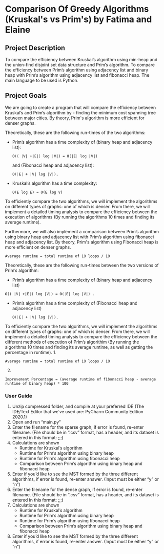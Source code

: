 # Comparison Of Greedy Algorithms (Kruskal's vs Prim's) by Fatima and Elaine

## Project Description

To compare the efficiency between Kruskal’s algorithm using min-heap and the union-find disjoint set data structure and Prim’s algorithm. To compare the efficiency between Prim’s algorithm using adjacency list and binary heap with Prim’s algorithm using adjacency list and fibonacci heap. The main language to be used is Python.

## Project Goals

We are going to create a program that will compare the efficiency between Kruskal’s and Prim’s algorithm by - finding the minimum cost spanning tree between major cities. By theory, Prim's algorithm is more efficient for denser graphs.

Theoretically, these are the following run-times of the two algorithms:
* Prim’s algorithm has a time complexity of (binary heap and adjacency list):
  ```
  O(( |V| +|E|) log |V|) = O(|E| log |V|) 
  ```
  and (Fibonacci heap and adjacency list):
  ```
  O(|E| + |V| log |V|).
  ```
* Kruskal’s algorithm has a time complexity:
  ```
  O(E log E) = O(E log V)

  ```
To efficiently compare the two algorithms, we will implement the algorithms on different types of graphs: one of which is denser. From there, we will implement a detailed timing analysis to compare the efficiency between the execution of algorithms (By running the algorithms 10 times and finding its average runtime). 

Furthermore, we will also implement a comparison between Prim’s algorithm using binary heap and adjacency list with Prim’s algorithm using fibonacci heap and adjacency list. By theory, Prim's algorithm using Fibonacci heap is more efficient on denser graphs.
```
Average runtime = total runtime of 10 loops / 10
```

Theoretically, these are the following run-times between the two versions of Prim’s algorithm:
* Prim’s algorithm has a time complexity of (binary heap and adjacency list) 
 ```
 O(( |V| +|E|) log |V|) = O(|E| log |V|) .
 ```
* Prim’s algorithm has a time complexity of (Fibonacci heap and adjacency list) 
  ```
  O(|E| + |V| log |V|).
  ```
  
To efficiently compare the two algorithms, we will implement the algorithms on different types of graphs: one of which is denser. From there, we will implement a detailed timing analysis to compare the efficiency between the different methods of execution of Prim’s algorithim (By running the algorithms 10 times and finding its average runtime, as well as getting the percentage in runtime).
1.
```
Average runtime = total runtime of 10 loops / 10
```

2.
```
Improvement Percentage = (average runtime of fibonacci heap - average runtime of binary heap) * 100
```

### User Guide

1. Unzip compressed folder, and compile at your preferred IDE (The IDE/Text Editor that we’ve used are: PyCharm Community Edition 2020.1)
2. Open and run “main.py”
3. Enter the filename for the sparse graph, if error is found, re-enter filename. (File should be in “.csv” format, has a header, and its dataset is entered in this format: <Year>;<Source>;<Destination>;<Distance>)
4. Calculations are shown
   - Runtime for Kruskal’s algorithm
   - Runtime for Prim’s algorithm using binary heap
   - Runtime for Prim’s algorithm using fibonacci heap
   - Comparison between Prim’s algorithm using binary heap and fibonacci heap
5. Enter if you’d like to see the MST formed by the three different algorithms, if error is found, re-enter answer. (Input must be either “y” or “n”)
6. Enter the filename for the dense graph, if error is found, re-enter filename. (File should be in “.csv” format, has a header, and its dataset is entered in this format: <Year>;<Source>;<Destination>;<Distance>)
7. Calculations are shown
   - Runtime for Kruskal’s algorithm
   - Runtime for Prim’s algorithm using binary heap
   - Runtime for Prim’s algorithm using fibonacci heap
   - Comparison between Prim’s algorithm using binary heap and fibonacci heap
8. Enter if you’d like to see the MST formed by the three different algorithms, if error is found, re-enter answer. (Input must be either “y” or “n”)

	
	

